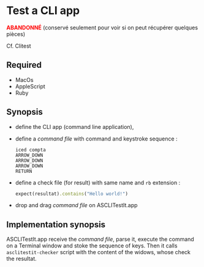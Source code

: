# Test a CLI app

<span style="color:red;font-weight:bold;">ABANDONNÉ</span> (conservé seulement pour voir si on peut récupérer quelques pièces)

Cf. Clitest

## Required

* MacOs
* AppleScript
* Ruby

## Synopsis

* define the CLI app (command line application),

* define a *command file* with command and keystroke sequence :

  ~~~
  iced compta
  ARROW_DOWN
  ARROW_DOWN
  ARROW_DOWN
  RETURN
  ~~~

* define a check file (for result) with same name and  `rb` extension :

  ~~~ruby
  expect(resultat).contains("Hello world!")
  ~~~

* drop and drag *command file* on ASCLITestIt.app

## Implementation synopsis

ASCLITestIt.app receive the *command file*, parse it, execute the command on a Terminal window and stoke the sequence of keys.
Then it calls `asclitestit-checker` script with the content of the widows, whose check the resultat.
